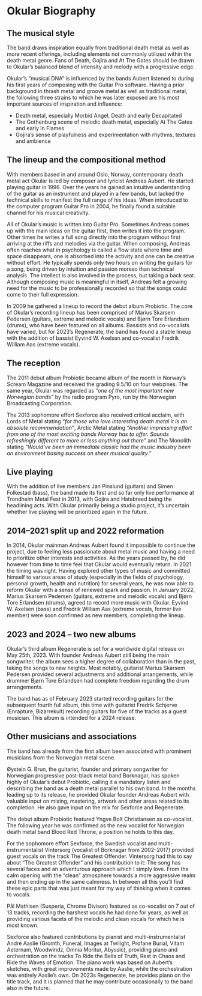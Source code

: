 # Okular Biography

## The musical style

The band draws inspiration equally from traditional death metal as well as more recent offerings, including elements not commonly utilized within the death metal genre.  Fans of Death, Gojira and At The Gates should be drawn to Okular’s balanced blend of intensity and melody with a progressive edge.

Okular’s “musical DNA” is influenced by the bands Aubert listened to during his first years of composing with the Guitar Pro software. Having a prior background in thrash metal and groove metal as well as traditional metal, the following three strains to which he was later exposed are his most important sources of inspiration and influence:
* Death metal, especially Morbid Angel, Death and early Decapitated
* The Gothenburg scene of melodic death metal, especially At The Gates and early In Flames
* Gojira’s sense of playfulness and experimentation with rhythms, textures and ambience

## The lineup and the compositional method

With members based in and around Oslo, Norway, contemporary death metal act Okular is led by composer and lyricist Andreas Aubert. He started playing guitar in 1996. Over the years he gained an intuitive understanding of the guitar as an instrument and played in a few bands, but lacked the technical skills to manifest the full range of his ideas. When introduced to the computer program Guitar Pro in 2004, he finally found a suitable channel for his musical creativity. 

All of Okular’s music is written into Guitar Pro. Sometimes Andreas comes up with the main ideas on the guitar first, then writes it into the program. Other times he writes a full song directly into the program without first arriving at the riffs and melodies via the guitar. When composing, Andreas often reaches what in psychology is called a flow state where time and space disappears, one is absorbed into the activity and one can be creative without effort. He typically spends only two hours on writing the guitars for a song, being driven by intuition and passion moreso than technical analysis. The intellect is also involved in the process, but taking a back seat. Although composing music is meaningful in itself, Andreas felt a growing need for the music to be professionally recorded so that the songs could come to their full expression.

In 2009 he gathered a lineup to record the debut album Probiotic. The core of Okular’s recording lineup has been comprised of Marius Skarsem Pedersen (guitars, extreme and melodic vocals) and Bjørn Tore Erlandsen (drums), who have been featured on all albums. Bassists and co-vocalists have varied, but for 2023’s Regenerate, the band has found a stable lineup with the addition of bassist Eyvind W. Axelsen and co-vocalist Fredrik William Aas (extreme vocals).


## The reception

The 2011 debut album Probiotic became album of the month in Norway’s Scream Magazine and received the grading 9.5/10 on four webzines. The same year, Okular was regarded as *“one of the most important new Norwegian bands”* by the radio program Pyro, run by the Norwegian Broadcasting Corporation. 

The 2013 sophomore effort Sexforce also received critical acclaim, with Lords of Metal stating *“for those who love interesting death metal it is an absolute recommendation”*, Arctic Metal stating *“Another impressing effort from one of the most exciting bands Norway has to offer. Sounds refreshingly different to more or less anything out there”* and The Monolith stating *“Would’ve been an immediate classic had the music industry been an environment basing success on sheer musical quality.”*

## Live playing

With the addition of live members Jan Pinslund (guitars) and Simen Folkestad (bass), the band made its first and so far only live performance at Trondheim Metal Fest in 2013, with Gojira and Hatebreed being the headlining acts. With Okular primarily being a studio project, it’s uncertain whether live playing will be prioritized again in the future.

## 2014–2021 split up and 2022 reformation

In 2014, Okular mainman Andreas Aubert found it impossible to continue the project, due to feeling less passionate about metal music and having a need to prioritize other interests and activities. As the years passed by, he did however from time to time feel that Okular would eventually return. In 2021 the timing was right. Having explored other types of music and committed himself to various areas of study (especially in the fields of psychology, personal growth, health and nutrition) for several years, he was now able to reform Okular with a sense of renewed spark and passion. In January 2022, Marius Skarsem Pedersen (guitars, extreme and melodic vocals) and Bjørn Tore Erlandsen (drums), agreed to record more music with Okular. Eyvind W. Axelsen (bass) and Fredrik William Aas (extreme vocals, former live member) were soon confirmed as new members, completing the lineup. 

## 2023 and 2024 – two new albums

Okular’s third album Regenerate is set for a worldwide digital release on May 25th, 2023. With founder Andreas Aubert still being the main songwriter, the album sees a higher degree of collaboration than in the past, taking the songs to new heights. Most notably, guitarist Marius Skarsem Pedersen provided several adjustments and additional arrangements, while drummer Bjørn Tore Erlandsen had complete freedom regarding the drum arrangements.

The band has as of February 2023 started recording guitars for the subsequent fourth full album, this time with guitarist Fredrik Schjerve (Enrapture, Bizarrekult) recording guitars for five of the tracks as a guest musician. This album is intended for a 2024 release.

## Other musicians and associations

The band has already from the first album been associated with prominent musicians from the Norwegian metal scene.

Øystein G. Brun, the guitarist, founder and primary songwriter for Norwegian progressive post-black metal band Borknagar, has spoken highly of Okular’s debut Probiotic, calling it a mandatory listen and describing the band as a death metal parallel to his own band. In the months leading up to its release, he provided Okular founder Andreas Aubert with valuable input on mixing, mastering, artwork and other areas related to its completion. He also gave input on the mix for Sexforce and Regenerate.

The debut album Probiotic featured Yngve Bolt Christiansen as co-vocalist. The following year he was confirmed as the new vocalist for Norwegian death metal band Blood Red Throne, a position he holds to this day.

For the sophomore effort Sexforce, the Swedish vocalist and multi-instrumentalist Vintersorg (vocalist of Borknagar from 2002–2017) provided guest vocals on the track The Greatest Offender. Vintersorg had this to say about “The Greatest Offender” and his contribution to it:
The song has several faces and an adventurous approach which I simply love. From the calm opening with the “clean” atmosphere towards a more aggressive realm and then ending up in the same calmness. In between all this you’ll find these epic parts that was just meant for my way of thinking when it comes to vocals.

Pål Mathisen (Susperia, Chrome Divison) featured as co-vocalist on 7 out of 13 tracks, recording the harshest vocals he had done for years, as well as providing various facets of the melodic and clean vocals for which he is most known.

Sexforce also featured contributions by pianist and multi-instrumentalist Andrè Aaslie (Gromth, Funeral, Images at Twilight, Profane Burial, Vitam Aeternam, Woodwindz, Omnia Moritur, Abyssic), providing piano and orchestration on the tracks To Ride the Bells of Truth, Rest in Chaos and Ride the Waves of Emotion. The piano work was based on Aubert’s sketches, with great improvements made by Aaslie, while the orchestration was entirely Aaslie’s own. On 2023s Regenerate, he provides piano on the title track, and it is planned that he may contribute occasionally to the band also in the future.




